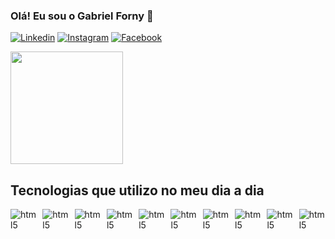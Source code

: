 ### Olá! Eu sou o Gabriel Forny 👋

[![Linkedin](https://img.shields.io/badge/LinkedIn-0077B5?style=for-the-badge&logo=linkedin&logoColor=white)](https://www.linkedin.com/in/gabriel-forny-501439132/)
[![Instagram](https://img.shields.io/badge/Instagram-E4405F?style=for-the-badge&logo=instagram&logoColor=white)](https://www.instagram.com/gabrielforny/)
[![Facebook](https://img.shields.io/badge/Facebook-1877F2?style=for-the-badge&logo=facebook&logoColor=white)](https://www.facebook.com/gf097)

<div>
<img loading="lazy" height="180em" src="https://github-readme-stats.vercel.app/api?username=gabrielforny&show_icons=true&theme=dracula&include_all_commits=true&count_private=true"/>
</div>

## Tecnologias que utilizo no meu dia a dia

<div style="
    margin-bottom: 0 !important;
    display: flex;
    gap: 9px;">
   <div>
      <img align="center" alt="html5"
         src="https://img.shields.io/badge/HTML-239120?style=for-the-badge&logo=html5&logoCol" />
   </div>
      <div>
      <img align="center" alt="html5"
         src="https://img.shields.io/badge/Angular-DD0031?style=for-the-badge&logo=angular&logoColor=white" />
   </div>
   <div>
      <img align="center" alt="html5"
         src="https://img.shields.io/badge/CSS-239120?&style=for-the-badge&logo=css3&logoColor=white" />
   </div>
   <div>
      <img align="center" alt="html5"
         src="https://img.shields.io/badge/PHP-777BB4?style=for-the-badge&logo=php&logoColor=white" />
   </div>
   <div>
      <img align="center" alt="html5"
         src="https://img.shields.io/badge/JavaScript-F7DF1E?style=for-the-badge&logo=javascript&logoColor=black" />
   </div>
   <div>
      <img align="center" alt="html5"
         src="https://img.shields.io/badge/TypeScript-007ACC?style=for-the-badge&logo=typescript&logoColor=white" />
   </div>
   <div>
      <img align="center" alt="html5"
         src="https://img.shields.io/badge/C%23-239120?style=for-the-badge&logo=c-sharp&logoColor=white" />
   </div>
   <div>
      <img align="center" alt="html5"
         src="https://img.shields.io/badge/Python-3776AB?style=for-the-badge&logo=python&logoColor=white" />
   </div>
   <div>
      <img align="center" alt="html5"
         src="https://img.shields.io/badge/React_Native-20232A?style=for-the-badge&logo=react&logoColor=61DAFB" />
   </div>
   <div>
      <img align="center" alt="html5"
         src="https://img.shields.io/badge/React-20232A?style=for-the-badge&logo=react&logoColor=61DAFB" />
   </div>
</div>
